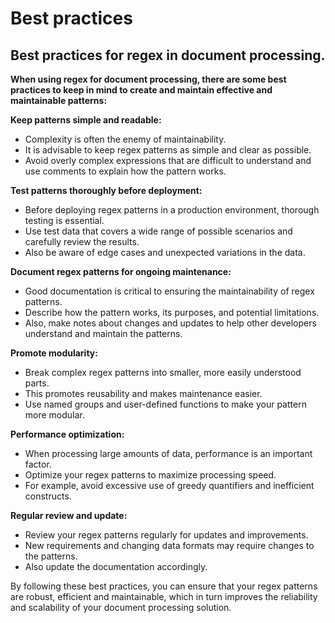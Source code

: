 # Best practices

## Best practices for regex in document processing.

**When using regex for document processing, there are some best practices to keep in mind to create and maintain effective and maintainable patterns:**



**Keep patterns simple and readable:**

* Complexity is often the enemy of maintainability.&#x20;
* It is advisable to keep regex patterns as simple and clear as possible.&#x20;
* Avoid overly complex expressions that are difficult to understand and use comments to explain how the pattern works.



**Test patterns thoroughly before deployment:**

* Before deploying regex patterns in a production environment, thorough testing is essential.&#x20;
* Use test data that covers a wide range of possible scenarios and carefully review the results.&#x20;
* Also be aware of edge cases and unexpected variations in the data.



**Document regex patterns for ongoing maintenance:**

* Good documentation is critical to ensuring the maintainability of regex patterns.&#x20;
* Describe how the pattern works, its purposes, and potential limitations.&#x20;
* Also, make notes about changes and updates to help other developers understand and maintain the patterns.



**Promote modularity:**

* Break complex regex patterns into smaller, more easily understood parts.&#x20;
* This promotes reusability and makes maintenance easier.&#x20;
* Use named groups and user-defined functions to make your pattern more modular.



**Performance optimization:**

* When processing large amounts of data, performance is an important factor.
* &#x20;Optimize your regex patterns to maximize processing speed.&#x20;
* For example, avoid excessive use of greedy quantifiers and inefficient constructs.



**Regular review and update:**

* Review your regex patterns regularly for updates and improvements.&#x20;
* New requirements and changing data formats may require changes to the patterns.&#x20;
* Also update the documentation accordingly.



By following these best practices, you can ensure that your regex patterns are robust, efficient and maintainable, which in turn improves the reliability and scalability of your document processing solution.

